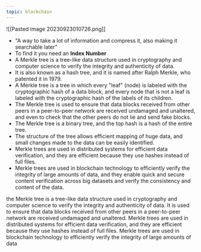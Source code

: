 ```yaml
---
topic: blockchain
---
```

![[Pasted image 20230923010726.png]]
- "A way to take a lot of information and compress it, also making it searchable later"
- To find it you need an __Index Number__
- A Merkle tree is a tree-like data structure used in cryptography and computer science to verify the integrity and authenticity of data.
- It is also known as a hash tree, and it is named after Ralph Merkle, who patented it in 1979.
- A Merkle tree is a tree in which every "leaf" (node) is labeled with the cryptographic hash of a data block, and every node that is not a leaf is labeled with the cryptographic hash of the labels of its children.
- The Merkle tree is used to ensure that data blocks received from other peers in a peer-to-peer network are received undamaged and unaltered, and even to check that the other peers do not lie and send fake blocks.
- The Merkle tree is a binary tree, and the top hash is a hash of the entire tree.
- The structure of the tree allows efficient mapping of huge data, and small changes made to the data can be easily identified.
- Merkle trees are used in distributed systems for efficient data verification, and they are efficient because they use hashes instead of full files.
- Merkle trees are used in blockchain technology to efficiently verify the integrity of large amounts of data, and they enable quick and secure content verification across big datasets and verify the consistency and content of the data.

the Merkle tree is a tree-like data structure used in cryptography and computer science to verify the integrity and authenticity of data. It is used to ensure that data blocks received from other peers in a peer-to-peer network are received undamaged and unaltered. Merkle trees are used in distributed systems for efficient data verification, and they are efficient because they use hashes instead of full files. Merkle trees are used in blockchain technology to efficiently verify the integrity of large amounts of data